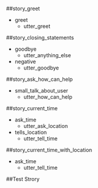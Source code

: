 ##story_greet
* greet
  - utter_greet


##story_closing_statements
* goodbye
  - utter_anything_else
* negative
  - utter_goodbye


##story_ask_how_can_help
* small_talk_about_user
  - utter_how_can_help


##story_current_time
* ask_time
  - utter_ask_location
* tells_location
  - utter_tell_time


##story_current_time_with_location
* ask_time
  - utter_tell_time


##Test Strory


